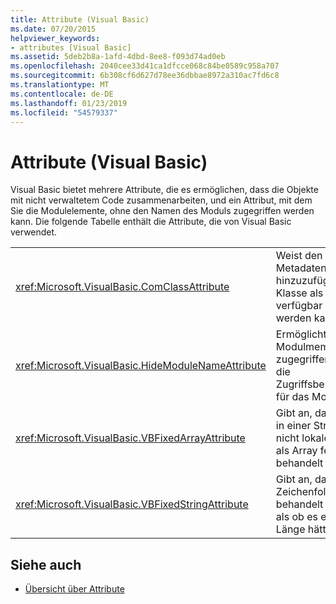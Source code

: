 ```yaml
---
title: Attribute (Visual Basic)
ms.date: 07/20/2015
helpviewer_keywords:
- attributes [Visual Basic]
ms.assetid: 5deb2b8a-1afd-4dbd-8ee8-f093d74ad0eb
ms.openlocfilehash: 2040cee33d41ca1dfcce068c84be0589c958a707
ms.sourcegitcommit: 6b308cf6d627d78ee36dbbae8972a310ac7fd6c8
ms.translationtype: MT
ms.contentlocale: de-DE
ms.lasthandoff: 01/23/2019
ms.locfileid: "54579337"
---
```

# <a name="attributes-visual-basic"></a>Attribute (Visual Basic)
Visual Basic bietet mehrere Attribute, die es ermöglichen, dass die Objekte mit nicht verwaltetem Code zusammenarbeiten, und ein Attribut, mit dem Sie die Modulelemente, ohne den Namen des Moduls zugegriffen werden kann. Die folgende Tabelle enthält die Attribute, die von Visual Basic verwendet.  
  
|||  
|---|---|  
|<xref:Microsoft.VisualBasic.ComClassAttribute>|Weist den Compiler, Metadaten hinzuzufügen, die eine Klasse als COM-Objekt verfügbar gemacht werden kann.|  
|<xref:Microsoft.VisualBasic.HideModuleNameAttribute>|Ermöglicht die Modulmember zugegriffen werden nur die Zugriffsberechtigungen für das Modul benötigt.|  
|<xref:Microsoft.VisualBasic.VBFixedArrayAttribute>|Gibt an, dass ein Array in einer Struktur oder nicht lokalen Variable als Array fester Länge behandelt werden soll.|  
|<xref:Microsoft.VisualBasic.VBFixedStringAttribute>|Gibt an, dass eine Zeichenfolge behandelt werden soll, als ob es eine feste Länge hätte.|  
  
## <a name="see-also"></a>Siehe auch
- [Übersicht über Attribute](../../visual-basic/programming-guide/concepts/attributes/index.md)
